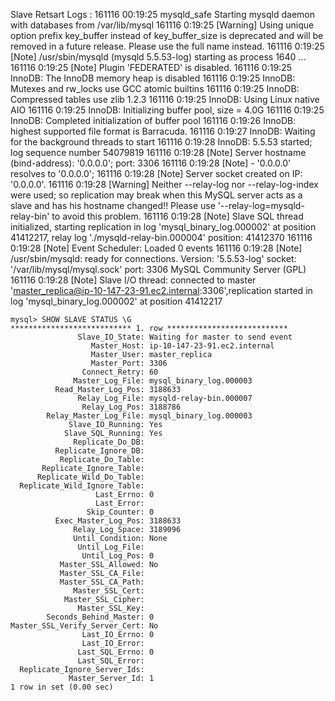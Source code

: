 Slave Retsart Logs : 
161116 00:19:25 mysqld_safe Starting mysqld daemon with databases from /var/lib/mysql
161116  0:19:25 [Warning] Using unique option prefix key_buffer instead of key_buffer_size is deprecated and will be removed in a future release. Please use the full name instead.
161116  0:19:25 [Note] /usr/sbin/mysqld (mysqld 5.5.53-log) starting as process 1640 ...
161116  0:19:25 [Note] Plugin 'FEDERATED' is disabled.
161116  0:19:25 InnoDB: The InnoDB memory heap is disabled
161116  0:19:25 InnoDB: Mutexes and rw_locks use GCC atomic builtins
161116  0:19:25 InnoDB: Compressed tables use zlib 1.2.3
161116  0:19:25 InnoDB: Using Linux native AIO
161116  0:19:25 InnoDB: Initializing buffer pool, size = 4.0G
161116  0:19:25 InnoDB: Completed initialization of buffer pool
161116  0:19:26 InnoDB: highest supported file format is Barracuda.
161116  0:19:27  InnoDB: Waiting for the background threads to start
161116  0:19:28 InnoDB: 5.5.53 started; log sequence number 54079819
161116  0:19:28 [Note] Server hostname (bind-address): '0.0.0.0'; port: 3306
161116  0:19:28 [Note]   - '0.0.0.0' resolves to '0.0.0.0';
161116  0:19:28 [Note] Server socket created on IP: '0.0.0.0'.
161116  0:19:28 [Warning] Neither --relay-log nor --relay-log-index were used; so replication may break when this MySQL server acts as a slave and has his hostname changed!! Please use '--relay-log=mysqld-relay-bin' to avoid this problem.
161116  0:19:28 [Note] Slave SQL thread initialized, starting replication in log 'mysql_binary_log.000002' at position 41412217, relay log './mysqld-relay-bin.000004' position: 41412370
161116  0:19:28 [Note] Event Scheduler: Loaded 0 events
161116  0:19:28 [Note] /usr/sbin/mysqld: ready for connections.
Version: '5.5.53-log'  socket: '/var/lib/mysql/mysql.sock'  port: 3306  MySQL Community Server (GPL)
161116  0:19:28 [Note] Slave I/O thread: connected to master 'master_replica@ip-10-147-23-91.ec2.internal:3306',replication started in log 'mysql_binary_log.000002' at position 41412217
```
mysql> SHOW SLAVE STATUS \G
*************************** 1. row ***************************
               Slave_IO_State: Waiting for master to send event
                  Master_Host: ip-10-147-23-91.ec2.internal
                  Master_User: master_replica
                  Master_Port: 3306
                Connect_Retry: 60
              Master_Log_File: mysql_binary_log.000003
          Read_Master_Log_Pos: 3188633
               Relay_Log_File: mysqld-relay-bin.000007
                Relay_Log_Pos: 3188786
        Relay_Master_Log_File: mysql_binary_log.000003
             Slave_IO_Running: Yes
            Slave_SQL_Running: Yes
              Replicate_Do_DB: 
          Replicate_Ignore_DB: 
           Replicate_Do_Table: 
       Replicate_Ignore_Table: 
      Replicate_Wild_Do_Table: 
  Replicate_Wild_Ignore_Table: 
                   Last_Errno: 0
                   Last_Error: 
                 Skip_Counter: 0
          Exec_Master_Log_Pos: 3188633
              Relay_Log_Space: 3189096
              Until_Condition: None
               Until_Log_File: 
                Until_Log_Pos: 0
           Master_SSL_Allowed: No
           Master_SSL_CA_File: 
           Master_SSL_CA_Path: 
              Master_SSL_Cert: 
            Master_SSL_Cipher: 
               Master_SSL_Key: 
        Seconds_Behind_Master: 0
Master_SSL_Verify_Server_Cert: No
                Last_IO_Errno: 0
                Last_IO_Error: 
               Last_SQL_Errno: 0
               Last_SQL_Error: 
  Replicate_Ignore_Server_Ids: 
             Master_Server_Id: 1
1 row in set (0.00 sec)
```